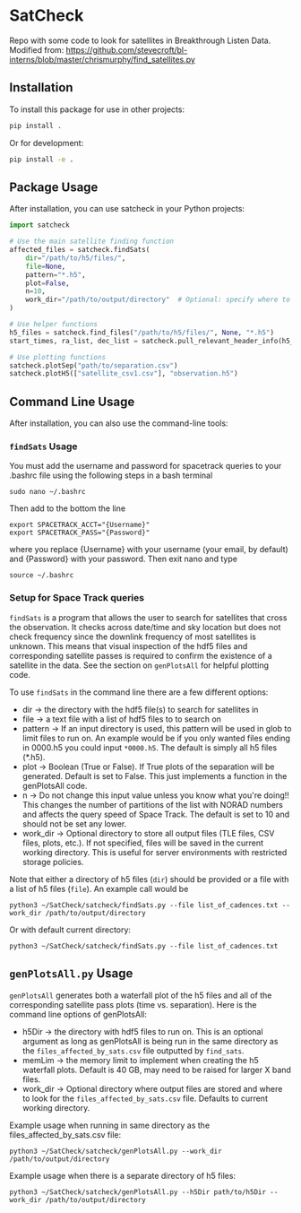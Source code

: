 # SatCheck

Repo with some code to look for satellites in Breakthrough Listen Data. Modified from: https://github.com/stevecroft/bl-interns/blob/master/chrismurphy/find_satellites.py

## Installation

To install this package for use in other projects:

```bash
pip install .
```

Or for development:

```bash
pip install -e .
```

## Package Usage

After installation, you can use satcheck in your Python projects:

```python
import satcheck

# Use the main satellite finding function
affected_files = satcheck.findSats(
    dir="/path/to/h5/files/",
    file=None,
    pattern="*.h5", 
    plot=False,
    n=10,
    work_dir="/path/to/output/directory"  # Optional: specify where to store output files
)

# Use helper functions
h5_files = satcheck.find_files("/path/to/h5/files/", None, "*.h5")
start_times, ra_list, dec_list = satcheck.pull_relevant_header_info(h5_files)

# Use plotting functions
satcheck.plotSep("path/to/separation.csv")
satcheck.plotH5(["satellite_csv1.csv"], "observation.h5")
```

## Command Line Usage

After installation, you can also use the command-line tools:

### `findSats` Usage
You must add the username and password for spacetrack queries to your .bashrc file using the following steps in a bash terminal
```
sudo nano ~/.bashrc
```
Then add to the bottom the line
```
export SPACETRACK_ACCT="{Username}"
export SPACETRACK_PASS="{Password}"
```
where you replace {Username} with your username (your email, by default) and {Password} with your password. Then exit nano and type
```
source ~/.bashrc
```

### Setup for Space Track queries
`findSats` is a program that allows the user to search for satellites that cross
the observation. It checks across date/time and sky location but does not check
frequency since the downlink frequency of most satellites is unknown. This means
that visual inspection of the hdf5 files and corresponding satellite passes is
required to confirm the existence of a satellite in the data. See the section on
`genPlotsAll` for helpful plotting code.

To use `findSats` in the command line there are a few different options:

* dir -> the directory with the hdf5 file(s) to search for satellites in
* file -> a text file with a list of hdf5 files to to search on
* pattern -> If an input directory is used, this pattern will be used in glob to limit files to run on. An example would be if you only wanted files ending in 0000.h5 you could input `*0000.h5`. The default is simply all h5 files (*.h5).
* plot -> Boolean (True or False). If True plots of the separation will be generated. Default is set to False. This just implements a function in the genPlotsAll code.
* n -> Do not change this input value unless you know what you're doing!! This changes the number of partitions of the list with NORAD numbers and affects the query speed of Space Track. The default is set to 10 and should not be set any lower.
* work_dir -> Optional directory to store all output files (TLE files, CSV files, plots, etc.). If not specified, files will be saved in the current working directory. This is useful for server environments with restricted storage policies.

Note that either a directory of h5 files (`dir`) should be provided or a file with a list of h5 files (`file`). An example call would be
```
python3 ~/SatCheck/satcheck/findSats.py --file list_of_cadences.txt --work_dir /path/to/output/directory
```

Or with default current directory:
```
python3 ~/SatCheck/satcheck/findSats.py --file list_of_cadences.txt
```

## `genPlotsAll.py` Usage
`genPlotsAll` generates both a waterfall plot of the h5 files and all of the corresponding satellite pass plots (time vs. separation). Here is the command line options of genPlotsAll:

* h5Dir -> the directory with hdf5 files to run on. This is an optional argument as long as genPlotsAll is being run in the same directory as the `files_affected_by_sats.csv` file outputted by `find_sats`.
* memLim -> the memory limit to implement when creating the h5 waterfall plots. Default is 40 GB, may need to be raised for larger X band files.
* work_dir -> Optional directory where output files are stored and where to look for the `files_affected_by_sats.csv` file. Defaults to current working directory.

Example usage when running in same directory as the files_affected_by_sats.csv file:
```
python3 ~/SatCheck/satcheck/genPlotsAll.py --work_dir /path/to/output/directory
```

Example usage when there is a separate directory of h5 files:
```
python3 ~/SatCheck/satcheck/genPlotsAll.py --h5Dir path/to/h5Dir --work_dir /path/to/output/directory
```
